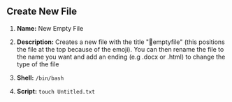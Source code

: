 ## Create New File

1. **Name:** New Empty File
1. **Description:** Creates a new file with the title "🤘emptyfile" (this positions the file at the top because of the emoji). You can then rename the file to the name you want and add an ending (e.g .docx or .html) to change the type of the file

1. **Shell:** `/bin/bash`
1. **Script:** `touch Untitled.txt`
